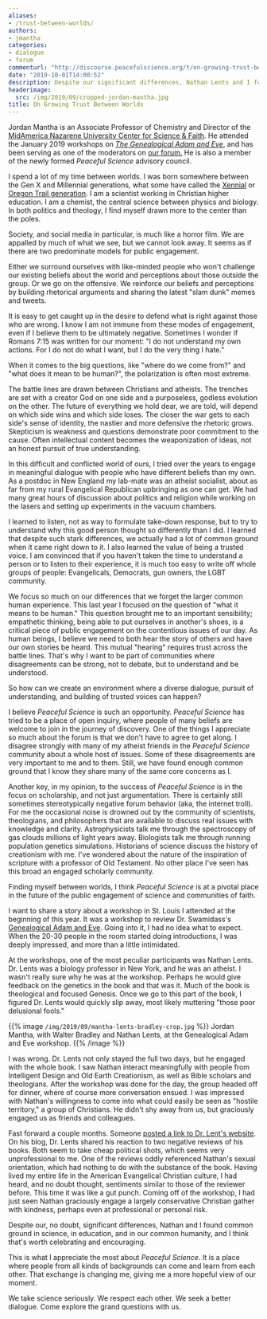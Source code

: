 ```yaml
---
aliases:
- /trust-between-worlds/
authors:
- jmantha
categories:
- dialogue
- forum
commenturl: "http://discourse.peacefulscience.org/t/on-growing-trust-between-worlds/7976"
date: "2019-10-01T14:00:52"
description: Despite our significant differences, Nathan Lents and I found common ground in science, in education, and in our common humanity. That's worth celebrating.
headerimage:
  src: /img/2019/09/cropped-jordan-mantha.jpg
title: On Growing Trust Between Worlds
---
```


Jordan Mantha is an Associate Professor of Chemistry and Director of the [MidAmerica Nazarene University Center for Science & Faith](https://www.mnu.edu/academics/center-for-science-and-faith). He attended the January 2019 workshops on *[The Genealogical Adam and Eve](http://peacefulscience.org/genealogical-adam-eve)*, and has been serving as one of the moderators on [our forum.](https://peacefulscience.org/front-porch/) He is also a member of the newly formed *Peaceful Science* advisory council.

I spend a lot of my time between worlds. I was born somewhere between the Gen X and Millennial generations, what some have called the [Xennial](https://en.wikipedia.org/wiki/Xennials) or [Oregon Trail generation](https://socialmediaweek.org/blog/2015/04/oregon-trail-generation/). I am a scientist working in Christian higher education. I am a chemist, the central science between physics and biology. In both politics and theology, I find myself drawn more to the center than the poles.

Society, and social media in particular, is much like a horror film. We are appalled by much of what we see, but we cannot look away. It seems as if there are two predominate models for public engagement.

Either we surround ourselves with like-minded people who won't challenge our existing beliefs about the world and perceptions about those outside the group. Or we go on the offensive. We reinforce our beliefs and perceptions by building rhetorical arguments and sharing the latest "slam dunk" memes and tweets.

It is easy to get caught up in the desire to defend what is right against those who are wrong. I know I am not immune from these modes of engagement, even if I believe them to be ultimately negative. Sometimes I wonder if Romans 7:15 was written for our moment: "I do not understand my own actions. For I do not do what I want, but I do the very thing I hate."

When it comes to the big questions, like "where do we come from?" and "what does it mean to be human?", the polarization is often most extreme.

The battle lines are drawn between Christians and atheists. The trenches are set with a creator God on one side and a purposeless, godless evolution on the other. The future of everything we hold dear, we are told, will depend on which side wins and which side loses. The closer the war gets to each side's sense of identity, the nastier and more defensive the rhetoric grows. Skepticism is weakness and questions demonstrate poor commitment to the cause. Often intellectual content becomes the weaponization of ideas, not an honest pursuit of true understanding.

In this difficult and conflicted world of ours, I tried over the years to engage in meaningful dialogue with people who have different beliefs than my own. As a postdoc in New England my lab-mate was an atheist socialist, about as far from my rural Evangelical Republican upbringing as one can get. We had many great hours of discussion about politics and religion while working on the lasers and setting up experiments in the vacuum chambers.

I learned to listen, not as way to formulate take-down response, but to try to understand why this good person thought so differently than I did. I learned that despite such stark differences, we actually had a lot of common ground when it came right down to it. I also learned the value of being a trusted voice. I am convinced that if you haven't taken the time to understand a person or to listen to their experience, it is much too easy to write off whole groups of people: Evangelicals, Democrats, gun owners, the LGBT community.

We focus so much on our differences that we forget the larger common human experience. This last year I focused on the question of "what it means to be human." This question brought me to an important sensibility; empathetic thinking, being able to put ourselves in another's shoes, is a critical piece of public engagement on the contentious issues of our day. As human beings, I believe we need to both hear the story of others and have our own stories be heard. This mutual "hearing" requires trust across the battle lines. That's why I want to be part of communities where disagreements can be strong, not to debate, but to understand and be understood.

So how can we create an environment where a diverse dialogue, pursuit of understanding, and building of trusted voices can happen?

I believe *Peaceful Science* is such an opportunity. *Peaceful Science* has tried to be a place of open inquiry, where people of many beliefs are welcome to join in the journey of discovery. One of the things I appreciate so much about the forum is that we don't have to agree to get along. I disagree strongly with many of my atheist friends in the *Peaceful Science* community about a whole host of issues. Some of these disagreements are very important to me and to them. Still, we have found enough common ground that I know they share many of the same core concerns as I.

Another key, in my opinion, to the success of *Peaceful Science* is in the focus on scholarship, and not just argumentation. There is certainly still sometimes stereotypically negative forum behavior (aka, the internet troll). For me the occasional noise is drowned out by the community of scientists, theologians, and philosophers that are available to discuss real issues with knowledge and clarity. Astrophysicists talk me through the spectroscopy of gas clouds millions of light years away. Biologists talk me through running population genetics simulations. Historians of science discuss the history of creationism with me. I've wondered about the nature of the inspiration of scripture with a professor of Old Testament. No other place I've seen has this broad an engaged scholarly community.

Finding myself between worlds, I think *Peaceful Science* is at a pivotal place in the future of the public engagement of science and communities of faith.

I want to share a story about a workshop in St. Louis I attended at the beginning of this year. It was a workshop to review Dr. Swamidass's [Genealogical Adam and Eve](https://ivpress.com/the-genealogical-adam-and-eve). Going into it, I had no idea what to expect. When the 20-30 people in the room started doing introductions, I was deeply impressed, and more than a little intimidated.

At the workshops, one of the most peculiar participants was Nathan Lents. Dr. Lents was a biology professor in New York, and he was an atheist. I wasn't really sure why he was at the workshop. Perhaps he would give feedback on the genetics in the book and that was it. Much of the book is theological and focused Genesis. Once we go to this part of the book, I figured Dr. Lents would quickly slip away, most likely muttering "those poor delusional fools."

{{% image `/img/2019/09/mantha-lents-bradley-crop.jpg`  %}}
Jordan Mantha, with Walter Bradley and Nathan Lents, at the Genealogical Adam and Eve workshop.
{{% /image %}}

I was wrong. Dr. Lents not only stayed the full two days, but he engaged with the whole book. I saw Nathan interact meaningfully with people from Intelligent Design and Old Earth Creationism, as well as Bible scholars and theologians. After the workshop was done for the day, the group headed off for dinner, where of course more conversation ensued. I was impressed with Nathan's willingness to come into what could easily be seen as "hostile territory," a group of Christians. He didn't shy away from us, but graciously engaged us as friends and colleagues.

Fast forward a couple months. Someone [posted a link to Dr. Lent's website](https://discourse.peacefulscience.org/t/a-curious-thing-about-the-only-two-negative-book-reviews-i-ve-received/5750). On his blog, Dr. Lents shared his reaction to two negative reviews of his books. Both seem to take cheap political shots, which seems very unprofessional to me. One of the reviews oddly referenced Nathan's sexual orientation, which had nothing to do with the substance of the book. Having lived my entire life in the American Evangelical Christian culture, I had heard, and no doubt thought, sentiments similar to those of the reviewer before. This time it was like a gut punch. Coming off of the workshop, I had just seen Nathan graciously engage a largely conservative Christian gather with kindness, perhaps even at professional or personal risk.

Despite our, no doubt, significant differences, Nathan and I found common ground in science, in education, and in our common humanity, and I think that's worth celebrating and encouraging.

This is what I appreciate the most about *Peaceful Science*. It is a place where people from all kinds of backgrounds can come and learn from each other. That exchange is changing me, giving me a more hopeful view of our moment.

We take science seriously. We respect each other. We seek a better dialogue. Come explore the grand questions with us.
